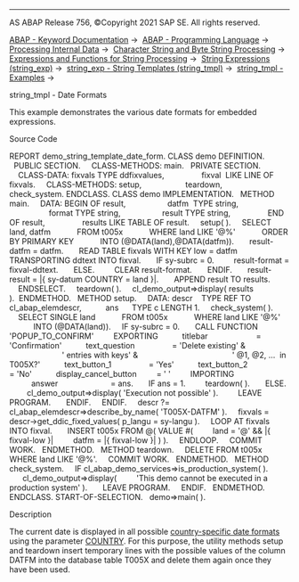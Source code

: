   

* * *

AS ABAP Release 756, ©Copyright 2021 SAP SE. All rights reserved.

[ABAP - Keyword Documentation](https://help.sap.com/doc/abapdocu_756_index_htm/7.56/en-US/abenabap.htm) →  [ABAP - Programming Language](https://help.sap.com/doc/abapdocu_756_index_htm/7.56/en-US/abenabap_reference.htm) →  [Processing Internal Data](https://help.sap.com/doc/abapdocu_756_index_htm/7.56/en-US/abenabap_data_working.htm) →  [Character String and Byte String Processing](https://help.sap.com/doc/abapdocu_756_index_htm/7.56/en-US/abenabap_data_string.htm) →  [Expressions and Functions for String Processing](https://help.sap.com/doc/abapdocu_756_index_htm/7.56/en-US/abenstring_processing_expr_func.htm) →  [String Expressions (string\_exp)](https://help.sap.com/doc/abapdocu_756_index_htm/7.56/en-US/abapcompute_string.htm) →  [string\_exp - String Templates (string\_tmpl)](https://help.sap.com/doc/abapdocu_756_index_htm/7.56/en-US/abenstring_templates.htm) →  [string\_tmpl - Examples](https://help.sap.com/doc/abapdocu_756_index_htm/7.56/en-US/abenstring_templates_abexas.htm) → 

string\_tmpl - Date Formats

This example demonstrates the various date formats for embedded expressions.

Source Code

REPORT demo\_string\_template\_date\_form.
CLASS demo DEFINITION.
  PUBLIC SECTION.
    CLASS-METHODS: main.
  PRIVATE SECTION.
    CLASS-DATA: fixvals TYPE ddfixvalues,
                fixval  LIKE LINE OF fixvals.
    CLASS-METHODS: setup,
                   teardown,
                   check\_system.
ENDCLASS.
CLASS demo IMPLEMENTATION.
  METHOD main.
    DATA: BEGIN OF result,
                  datfm  TYPE string,
                  format TYPE string,
                  result TYPE string,
                END OF result,
                results LIKE TABLE OF result.
    setup( ).
    SELECT land, datfm
           FROM t005x
           WHERE land LIKE '@%'
           ORDER BY PRIMARY KEY
           INTO (@DATA(land),@DATA(datfm)).
      result-datfm = datfm.
      READ TABLE fixvals WITH KEY low = datfm
           TRANSPORTING ddtext INTO fixval.
      IF sy-subrc = 0.
        result-format = fixval-ddtext.
      ELSE.
        CLEAR result-format.
      ENDIF.
      result-result = |{ sy-datum COUNTRY = land }|.
      APPEND result TO results.
    ENDSELECT.
    teardown( ).
    cl\_demo\_output=>display( results ).  ENDMETHOD.
  METHOD setup.
    DATA: descr    TYPE REF TO cl\_abap\_elemdescr,
          ans      TYPE c LENGTH 1.
    check\_system( ).
    SELECT SINGLE land
           FROM t005x
           WHERE land LIKE '@%'
           INTO (@DATA(land)).
    IF sy-subrc = 0.
      CALL FUNCTION 'POPUP\_TO\_CONFIRM'
        EXPORTING
          titlebar                      = 'Confirmation'
          text\_question                 = 'Delete existing' &
                                          ' entries with keys' &
                                          ' @1, @2, ...  in T005X?'
          text\_button\_1                 = 'Yes'
          text\_button\_2                 = 'No'
          display\_cancel\_button         = ' '
        IMPORTING
          answer                        = ans.
      IF ans = 1.
        teardown( ).
      ELSE.
        cl\_demo\_output=>display( 'Execution not possible' ).
        LEAVE PROGRAM.
      ENDIF.
    ENDIF.
    descr ?= cl\_abap\_elemdescr=>describe\_by\_name( 'T005X-DATFM' ).
    fixvals = descr->get\_ddic\_fixed\_values( p\_langu = sy-langu ).
    LOOP AT fixvals INTO fixval.
      INSERT t005x FROM @( VALUE #(
        land = '@' && |{ fixval-low }|
        datfm = |{ fixval-low }| ) ).
    ENDLOOP.
    COMMIT WORK.
  ENDMETHOD.
  METHOD teardown.
    DELETE FROM t005x WHERE land LIKE '@%'.
    COMMIT WORK.
  ENDMETHOD.
  METHOD check\_system.
    IF cl\_abap\_demo\_services=>is\_production\_system( ).
      cl\_demo\_output=>display(
        'This demo cannot be executed in a production system' ).
      LEAVE PROGRAM.
    ENDIF.
  ENDMETHOD.
ENDCLASS.
START-OF-SELECTION.
  demo=>main( ).

Description

The current date is displayed in all possible [country-specific date formats](https://help.sap.com/doc/abapdocu_756_index_htm/7.56/en-US/abencountry_formats.htm) using the parameter [COUNTRY](https://help.sap.com/doc/abapdocu_756_index_htm/7.56/en-US/abapcompute_string_format_options.htm). For this purpose, the utility methods setup and teardown insert temporary lines with the possible values of the column DATFM into the database table T005X and delete them again once they have been used.